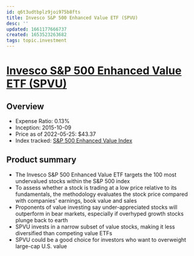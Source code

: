 ```yaml
---
id: q6t3udtbplz9joi975b8fts
title: Invesco S&P 500 Enhanced Value ETF (SPVU)
desc: ''
updated: 1661177666737
created: 1653523263682
tags: topic.investment
---
```

# [Invesco S&P 500 Enhanced Value ETF (SPVU)](https://etfdb.com/etf/SPVU/#etf-ticker-profile)

## Overview

- Expense Ratio: 0.13%
- Inception: 2015-10-09
- Price as of 2022-05-25: $43.37
- Index tracked: [S&P 500 Enhanced Value Index](https://etfdb.com/index/sp-500-enhanced-value-index/)

## Product summary

- The Invesco S&P 500 Enhanced Value ETF targets the 100 most undervalued stocks within the S&P 500 index
- To assess whether a stock is trading at a low price relative to its fundamentals, the methodology evaluates the stock price compared with companies' earnings, book value and sales
- Proponents of value investing say under-appreciated stocks will outperform in bear markets, especially if overhyped growth stocks plunge back to earth
- SPVU invests in a narrow subset of value stocks, making it less diversified than competing value ETFs
- SPVU could be a good choice for investors who want to overweight large-cap U.S. value
